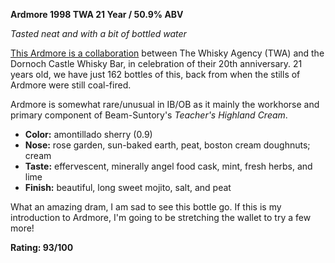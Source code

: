 **Ardmore 1998 TWA 21 Year / 50.9% ABV**

*Tasted neat and with a bit of bottled water*

[This Ardmore is a collaboration](https://www.whiskybase.com/whiskies/whisky/177454/ardmore-1998-pst) between The Whisky Agency (TWA) and the Dornoch Castle Whisky Bar, in celebration of their 20th anniversary.  21 years old, we have just 162 bottles of this, back from when the stills of Ardmore were still coal-fired.  

Ardmore is somewhat rare/unusual in IB/OB as it mainly the workhorse and primary component of Beam-Suntory's *Teacher's Highland Cream*.

* **Color:** amontillado sherry (0.9)
* **Nose:** rose garden, sun-baked earth, peat, boston cream doughnuts; cream
* **Taste:** effervescent, minerally angel food cask, mint, fresh herbs, and lime
* **Finish:** beautiful, long sweet mojito, salt, and peat

What an amazing dram, I am sad to see this bottle go.  If this is my introduction to Ardmore, I'm going to be stretching the wallet to try a few more!

**Rating: 93/100**